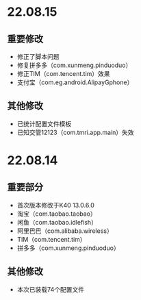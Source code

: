 # 22.08.15

## 重要修改

- 修正了脚本问题
- 修复拼多多（com.xunmeng.pinduoduo）
- 修正TIM（com.tencent.tim）效果
- 支付宝（com.eg.android.AlipayGphone）


## 其他修改

- 已统计配置文件模板
- 已知交管12123（com.tmri.app.main）失效


# 22.08.14

## 重要部分

- 首次版本修改于K40 13.0.6.0
- 淘宝（com.taobao.taobao）
- 闲鱼（com.taobao.idlefish）
- 阿里巴巴（com.alibaba.wireless）
- TIM（com.tencent.tim）
- 拼多多（com.xunmeng.pinduoduo）

## 其他修改

- 本次已装载74个配置文件